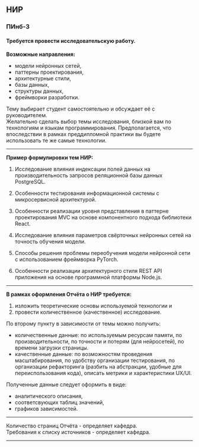 ## НИР  

### ПИнб-3  

#### Требуется провести исследовательскую работу.  

**Возможные направления:**  

- модели нейронных сетей,
- паттерны проектирования,
- архитектурные стили,
- базы данных,
- структуры данных,
- фреймворки разработки.

Тему выбирает студент самостоятельно и обсуждает её с руководителем.  
Желательно сделать выбор темы исследования, близкой вам по технологиям и языкам программирования. Предполагается, что впоследствии в рамках преддипломной практики вы будете использовать те же самые технологии.  

---  

**Пример формулировки тем НИР:**  

1. Исследование влияния индексации полей данных на производительность запросов реляционной базы данных PostgreSQL.  

2. Особенности тестирования информационной системы с микросервисной архитектурой.  

3. Особенности реализации уровня представления в паттерне проектирования MVC на основе компонентного подхода библиотеки React.  

4. Исследование влияния параметров свёрточных нейронных сетей на точность обучения модели.

5. Способы решения проблемы переобучения модели нейронной сети с использованием фреймворка PyTorch.

6. Особенности реализации архитектурного стиля REST API приложения на основе программной платформы Node.js.

---  

**В рамках оформления Отчёта о НИР требуется:**  

1) изложить теоретические основы используемой технологии и  
2) провести количественное (качественное) исследование.  

По второму пункту в зависимости от темы можно получить:  
- количественные данные: по используемым ресурсам памяти, по производительности, по точности и потерям (для нейросетей), по времени загрузки страницы.  
- качественные данные: по возможностям проведения масштабирования, по удобству организации тестирования, по организации рефакторинга (разбить на абстракции, удобные для переиспользования кода), описать метрики и характеристики UX/UI.  

Полученные данные следует оформить в виде:  

- аналитического описания,  
- соответсвующих таблиц значений,  
- графиков зависимостей.  

---  

Количество страниц Отчёта - определяет кафедра.  
Требования к списку источников - определяет кафедра.  

---  
